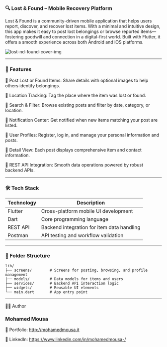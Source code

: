 ### 🔍 Lost & Found – Mobile Recovery Platform

Lost & Found is a community-driven mobile application that helps users report, discover, and recover lost items. With a minimal and intuitive design, this app makes it easy to post lost belongings or browse reported items—fostering goodwill and connection in a digital-first world. Built with Flutter, it offers a smooth experience across both Android and iOS platforms.

![lost-nd-found-cover-img](https://github.com/user-attachments/assets/da36a909-de2f-44a4-85ec-162e73db84ed)


--- 
### 🌟 Features

📌 Post Lost or Found Items: Share details with optional images to help others identify belongings.

📍 Location Tracking: Tag the place where the item was lost or found.

🔎 Search & Filter: Browse existing posts and filter by date, category, or location.

🔔 Notification Center: Get notified when new items matching your post are listed.

👤 User Profiles: Register, log in, and manage your personal information and posts.

🧾 Detail View: Each post displays comprehensive item and contact information.

🔄 REST API Integration: Smooth data operations powered by robust backend APIs.

---
### 🛠️ Tech Stack

| Technology | Description                                |
| ---------- | ------------------------------------------ |
| Flutter    | Cross-platform mobile UI development       |
| Dart       | Core programming language                  |
| REST API   | Backend integration for item data handling |
| Postman    | API testing and workflow validation        |

---

### 📁 Folder Structure

```
lib/
├── screens/        # Screens for posting, browsing, and profile management
├── models/         # Data models for items and users
├── services/       # Backend API interaction logic
├── widgets/        # Reusable UI elements
└── main.dart       # App entry point
```
---

🙋‍♂️ Author

### Mohamed Mousa

🔗 Portfolio: http://mohamedmousa.it

🔗 LinkedIn: https://www.linkedin.com/in/mohamedmousa-/
